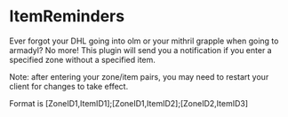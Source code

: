 # ItemReminders
Ever forgot your DHL going into olm or your mithril grapple when going to armadyl? No more! This plugin will send you
a notification if you enter a specified zone without a specified item.

Note: after entering your zone/item pairs, you may need to restart your client for changes to take effect.

Format is [ZoneID1,ItemID1];[ZoneID1,ItemID2];[ZoneID2,ItemID3]